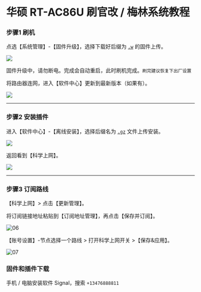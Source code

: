 # 华硕 RT-AC86U 刷官改 / 梅林系统教程

### 步骤1 刷机

点选【系统管理】-【固件升级】，选择下载好后缀为 [`.w`](#固件和插件下载) 的固件上传。

![](pic/00.png)

固件升级中，请勿断电。完成会自动重启，此时刷机完成。`刷完建议恢复下出厂设置`

将路由器连网，进入【软件中心】更新到最新版本（如果有）。

![](pic/02.png)

---

### 步骤2 安装插件

进入【软件中心】-【离线安装】，选择后缀名为 [`.gz`](#固件和插件下载) 文件上传安装。

![](pic/03.png)

返回看到【科学上网】。

![](pic/04.png)

---
### 步骤3 订阅路线
【科学上网】> 点击【更新管理】。

将订阅链接地址粘贴到【订阅地址管理】，再点击【保存并订阅】。

![06](pic/06.png)

【账号设置】-节点选择一个路线 > 打开科学上网开关 >【保存&应用】。

![07](pic/07.png)

### 固件和插件下载

手机 / 电脑安装软件 Signal，搜索 `+13476888811`
